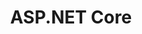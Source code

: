 ---
title: "ASP.NET Core"
layout: category
permalink: /categories/asp.net-core/
author_profile: true
taxonomy: ASP.NET Core
sidebar:
  nav: "categories"
---